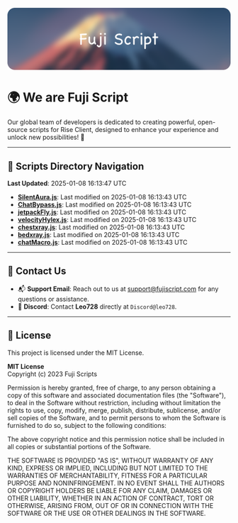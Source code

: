 ![Banner](.github/b.webp)

# 🌍 **We are Fuji Script**

Our global team of developers is dedicated to creating powerful, open-source scripts for Rise Client, designed to enhance your experience and unlock new possibilities! 🌟

---
<!-- SCRIPTS_NAVIGATION_START -->
## 📂 **Scripts Directory Navigation**

**Last Updated**: 2025-01-08 16:13:47 UTC

- **[SilentAura.js](scripts/SilentAura.js)**: Last modified on 2025-01-08 16:13:43 UTC
- **[ChatBypass.js](scripts/ChatBypass.js)**: Last modified on 2025-01-08 16:13:43 UTC
- **[jetpackFly.js](scripts/jetpackFly.js)**: Last modified on 2025-01-08 16:13:43 UTC
- **[velocityHylex.js](scripts/velocityHylex.js)**: Last modified on 2025-01-08 16:13:43 UTC
- **[chestxray.js](scripts/chestxray.js)**: Last modified on 2025-01-08 16:13:43 UTC
- **[bedxray.js](scripts/bedxray.js)**: Last modified on 2025-01-08 16:13:43 UTC
- **[chatMacro.js](scripts/chatMacro.js)**: Last modified on 2025-01-08 16:13:43 UTC

<!-- SCRIPTS_NAVIGATION_END -->

---

## 💬 **Contact Us**  
- 📬 **Support Email**: Reach out to us at [support@fujiscript.com](mailto:support@fujiscript.com) for any questions or assistance.  
- 💬 **Discord**: Contact **Leo728** directly at `Discord@leo728`.

---

## 📜 **License**

This project is licensed under the MIT License.  

**MIT License**  
Copyright (c) 2023 Fuji Scripts  

Permission is hereby granted, free of charge, to any person obtaining a copy of this software and associated documentation files (the "Software"), to deal in the Software without restriction, including without limitation the rights to use, copy, modify, merge, publish, distribute, sublicense, and/or sell copies of the Software, and to permit persons to whom the Software is furnished to do so, subject to the following conditions:  

The above copyright notice and this permission notice shall be included in all copies or substantial portions of the Software.  

THE SOFTWARE IS PROVIDED "AS IS", WITHOUT WARRANTY OF ANY KIND, EXPRESS OR IMPLIED, INCLUDING BUT NOT LIMITED TO THE WARRANTIES OF MERCHANTABILITY, FITNESS FOR A PARTICULAR PURPOSE AND NONINFRINGEMENT. IN NO EVENT SHALL THE AUTHORS OR COPYRIGHT HOLDERS BE LIABLE FOR ANY CLAIM, DAMAGES OR OTHER LIABILITY, WHETHER IN AN ACTION OF CONTRACT, TORT OR OTHERWISE, ARISING FROM, OUT OF OR IN CONNECTION WITH THE SOFTWARE OR THE USE OR OTHER DEALINGS IN THE SOFTWARE.  
